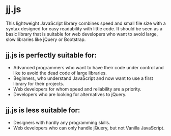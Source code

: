 # jj.js

This lightweight JavaScript library combines speed and small file size with a syntax designed for easy readability with little code. It should be seen as a basic library that is suitable for web developers who want to avoid large, slow libraries like jQuery or Bootstrap.

## jj.js is perfectly suitable for:
* Advanced programmers who want to have their code under control and like to avoid the dead code of large libraries.
* Beginners, who understand JavaScript and now want to use a first library for their projects.
* Web developers for whom speed and reliability are a priority.
* Developers who are looking for alternatives to jQuery.

## jj.js is less suitable for:
* Designers with hardly any programming skills.
* Web developers who can only handle jQuery, but not Vanilla JavaScript.
